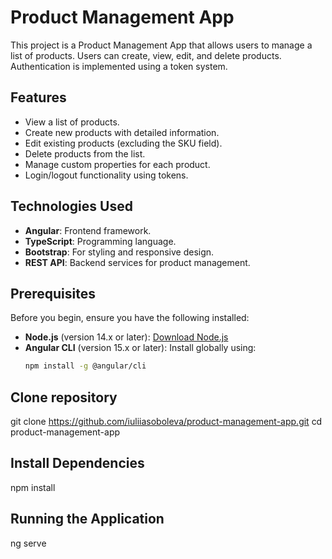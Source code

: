 # Product Management App

This project is a Product Management App that allows users to manage a list of products. Users can create, view, edit, and delete products. Authentication is implemented using a token system.

## Features

- View a list of products.
- Create new products with detailed information.
- Edit existing products (excluding the SKU field).
- Delete products from the list.
- Manage custom properties for each product.
- Login/logout functionality using tokens.

## Technologies Used

- **Angular**: Frontend framework.
- **TypeScript**: Programming language.
- **Bootstrap**: For styling and responsive design.
- **REST API**: Backend services for product management.

## Prerequisites

Before you begin, ensure you have the following installed:

- **Node.js** (version 14.x or later): [Download Node.js](https://nodejs.org/)
- **Angular CLI** (version 15.x or later): Install globally using:
  ```bash
  npm install -g @angular/cli

## Clone repository

git clone https://github.com/iuliiasoboleva/product-management-app.git
cd product-management-app

## Install Dependencies
npm install

## Running the Application
ng serve

